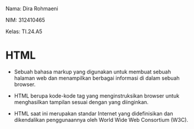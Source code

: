 Nama: Dira Rohmaeni 



NIM: 312410465



Kelas: TI.24.A5



# HTML


- Sebuah bahasa markup yang digunakan untuk membuat sebuah halaman web dan menampilkan berbagai informasi di dalam sebuah browser.



- HTML berupa kode-kode tag yang menginstruksikan browser untuk menghasilkan tampilan sesuai dengan yang diinginkan.



- HTML saat ini merupakan standar Internet yang didefinisikan dan dikendalikan penggunaannya oleh World Wide Web Consortium (W3C).
